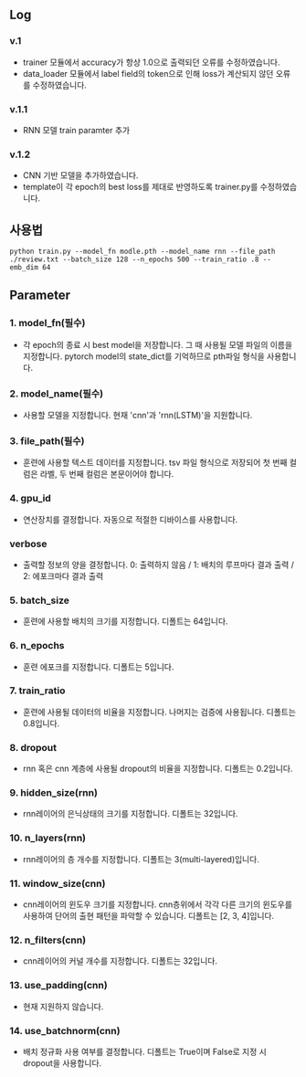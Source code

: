 ## Log
### v.1
  - trainer 모듈에서 accuracy가 항상 1.0으로 출력되던 오류를 수정하였습니다.
  - data_loader 모듈에서 label field의 <unk> token으로 인해 loss가 계산되지 않던 오류를 수정하였습니다.
### v.1.1
  - RNN 모델 train paramter 추가
### v.1.2
  - CNN 기반 모델을 추가하였습니다.
  - template이 각 epoch의 best loss를 제대로 반영하도록 trainer.py를 수정하였습니다.

## 사용법
```
python train.py --model_fn modle.pth --model_name rnn --file_path ./review.txt --batch_size 128 --n_epochs 500 --train_ratio .8 --emb_dim 64
```

## Parameter
### 1. model_fn(필수)
- 각 epoch의 종료 시 best model을 저장합니다. 그 때 사용될 모델 파일의 이름을 지정합니다. pytorch model의 state_dict를 기억하므로 pth파일 형식을 사용합니다.
### 2. model_name(필수)
- 사용할 모델을 지정합니다. 현재 'cnn'과 'rnn(LSTM)'을 지원합니다.    
### 3. file_path(필수)
- 훈련에 사용할 텍스트 데이터를 지정합니다. tsv 파일 형식으로 저장되어 첫 번째 컬럼은 라벨, 두 번째 컬럼은 본문이어야 합니다.
### 4. gpu_id
- 연산장치를 결정합니다. 자동으로 적절한 디바이스를 사용합니다.
### verbose
- 출력할 정보의 양을 결정합니다. 0: 출력하지 않음 / 1: 배치의 루프마다 결과 출력 / 2: 에포크마다 결과 출력
### 5. batch_size
- 훈련에 사용할 배치의 크기를 지정합니다. 디폴트는 64입니다.
### 6. n_epochs
- 훈련 에포크를 지정합니다. 디폴트는 5입니다.
### 7. train_ratio
- 훈련에 사용될 데이터의 비율을 지정합니다. 나머지는 검증에 사용됩니다. 디폴트는 0.8입니다.
### 8. dropout
- rnn 혹은 cnn 계층에 사용될 dropout의 비율을 지정합니다. 디폴트는 0.2입니다.
### 9. hidden_size(rnn)
- rnn레이어의 은닉상태의 크기를 지정합니다. 디폴트는 32입니다.
### 10. n_layers(rnn)
- rnn레이어의 층 개수를 지정합니다. 디폴트는 3(multi-layered)입니다.
### 11. window_size(cnn)
- cnn레이어의 윈도우 크기를 지정합니다. cnn층위에서 각각 다른 크기의 윈도우를 사용하여 단어의 출현 패턴을 파악할 수 있습니다. 디폴트는 [2, 3, 4]입니다.
### 12. n_filters(cnn)
- cnn레이어의 커널 개수를 지정합니다. 디폴트는 32입니다.
### 13. use_padding(cnn)
- 현재 지원하지 않습니다.
### 14. use_batchnorm(cnn)
- 배치 정규화 사용 여부를 결정합니다. 디폴트는 True이며 False로 지정 시 dropout을 사용합니다.
